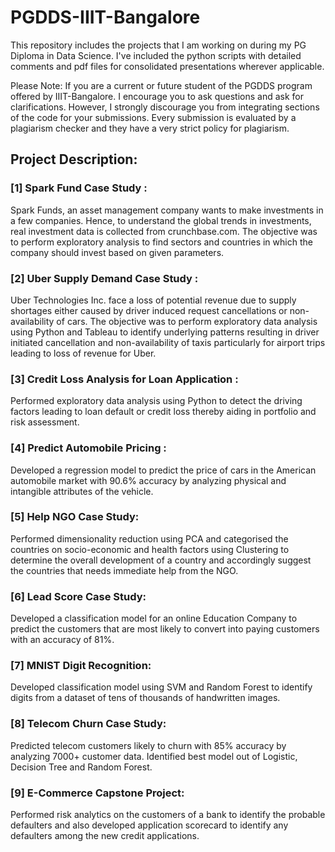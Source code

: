 # PGDDS-IIIT-Bangalore

This repository includes the projects that I am working on during my PG Diploma in Data Science. I've included the python scripts with detailed comments and pdf files for consolidated presentations wherever applicable.

Please Note: If you are a current or future student of the PGDDS program offered by IIIT-Bangalore. I encourage you to ask questions and ask for clarifications. However, I strongly discourage you from integrating sections of the code for your submissions. Every submission is evaluated by a plagiarism checker and they have a very strict policy for plagiarism.

## Project Description:

### [1] Spark Fund Case Study :

Spark Funds, an asset management company wants to make investments in a few companies. Hence, to understand the global trends in investments, real investment data is collected from crunchbase.com. The objective was to perform exploratory analysis to find sectors and countries in which the company should invest based on given parameters.

### [2] Uber Supply Demand Case Study :

Uber Technologies Inc. face a loss of potential revenue due to supply shortages either caused by driver induced request cancellations or non-availability of cars. The objective was to perform exploratory data analysis using Python and Tableau to identify underlying patterns resulting in driver initiated cancellation and non-availability of taxis particularly for airport trips leading to loss of revenue for Uber.

### [3] Credit Loss Analysis for Loan Application :

Performed exploratory data analysis using Python to detect the driving factors leading to loan default or credit loss thereby aiding in portfolio and risk assessment.

### [4] Predict Automobile Pricing :

Developed a regression model to predict the price of cars in the American automobile market with 90.6% accuracy by analyzing physical and intangible attributes of the vehicle.

### [5] Help NGO Case Study:

Performed dimensionality reduction using PCA and categorised the countries on socio-economic and health factors using Clustering to determine the overall development of a country and accordingly suggest the countries that needs immediate help from the NGO.

### [6] Lead Score Case Study:

Developed a classification model for an online Education Company to predict the customers that are most likely to convert into paying customers with an accuracy of 81%.

### [7] MNIST Digit Recognition:

Developed classification model using SVM and Random Forest to identify digits from a dataset of tens of thousands of handwritten images. 

### [8] Telecom Churn Case Study:

Predicted telecom customers likely to churn with 85% accuracy by analyzing 7000+ customer data. Identified best model out of Logistic, Decision Tree and Random Forest.

### [9] E-Commerce Capstone Project:

Performed risk analytics on the customers of a bank to identify the probable defaulters and also developed application scorecard to identify any defaulters among the new credit applications.


